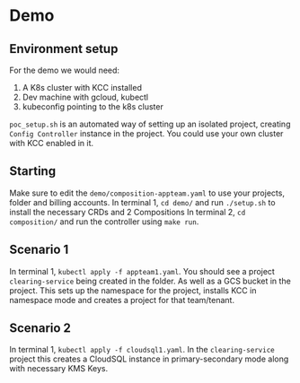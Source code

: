 # Demo 

## Environment setup

For the demo we would need:
1. A K8s cluster with KCC installed 
2. Dev machine with gcloud, kubectl
3. kubeconfig pointing to the k8s cluster

`poc_setup.sh` is an automated way of setting up an isolated project, creating `Config Controller` instance in the project. 
You could use your own cluster with KCC enabled in it.

## Starting

Make sure to edit the `demo/composition-appteam.yaml` to use your projects, folder and billing accounts.
In terminal 1, `cd demo/` and run `./setup.sh` to install the necessary CRDs and 2 Compositions
In terminal 2, `cd composition/` and run the controller using `make run`.

## Scenario 1

In terminal 1, `kubectl apply -f appteam1.yaml`.
You should see a project `clearing-service` being created in the folder. As well as a GCS bucket in the project.
This sets up the namespace for the project, installs KCC in namespace mode and creates a project for that team/tenant.

## Scenario 2

In terminal 1, `kubectl apply -f cloudsql1.yaml`.
In the `clearing-service` project this creates a CloudSQL instance in primary-secondary mode along with necessary KMS Keys.

